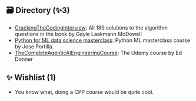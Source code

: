 ## 🗃️ Directory (✨3)
* [CrackingTheCodingInterview](./CrackingTheCodingInterview): All 189 solutions to the algorithm questions in the book by Gayle Laakmann McDowell
* [Python for ML data science masterclass](./PythonForMachineLearningDataScienceMasterclass): Python ML masterclass course by Jose Portilla.
* [TheCompleteAgenticAIEngineeringCourse](./TheCompleteAgenticAIEngineeringCourse): The Udemy course by Ed Donner

## ✨ Wishlist (1)
* You know what, doing a CPP course would be quite cool.
